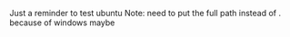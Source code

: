 Just a reminder to test ubuntu 
Note: need to put the full path instead of . because of windows maybe 
